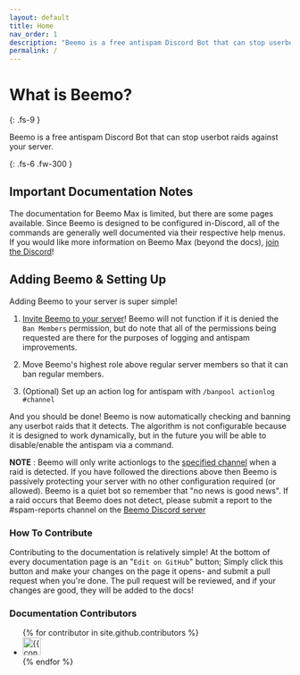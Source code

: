 ```yaml
---
layout: default
title: Home
nav_order: 1
description: "Beemo is a free antispam Discord Bot that can stop userbot raids against your server."
permalink: /
---
```


# What is Beemo?
{: .fs-9 }

Beemo is a free antispam Discord Bot that can stop userbot raids against your server.

{: .fs-6 .fw-300 }

## Important Documentation Notes

The documentation for Beemo Max is limited, but there are some pages available. Since Beemo is designed to be configured in-Discord, all of the commands are generally well documented via their respective help menus. If you would like more information on Beemo Max (beyond the docs), [join the Discord](https://beemo.gg/Discord)!

## Adding Beemo & Setting Up 

Adding Beemo to your server is super simple!

1. [Invite Beemo to your server](https://beemo.gg/invite)! Beemo will not function if it is denied the `Ban Members` permission, but do note that all of the permissions being requested are there for the purposes of logging and antispam improvements.

2. Move Beemo's highest role above regular server members so that it can ban regular members.

3. <a id="actionlog"></a>(Optional) Set up an action log for antispam with `/banpool actionlog #channel`

And you should be done! Beemo is now automatically checking and banning any userbot raids that it detects. The algorithm is not configurable because it is designed to work dynamically, but in the future you will be able to disable/enable the antispam via a command.

**NOTE** : Beemo will only write actionlogs to the [specified channel](#actionlog) when a raid is detected.  If you have followed the directions above then Beemo is passively protecting your server with no other configuration required (or allowed).  Beemo is a quiet bot so remember that "no news is good news".  If a raid occurs that Beemo does not detect, please submit a report to the #spam-reports channel on the [Beemo Discord server](https://beemo.gg/Discord)

### How To Contribute

Contributing to the documentation is relatively simple! At the bottom of every documentation page is an "`Edit on GitHub`" button; Simply click this button and make your changes on the page it opens- and submit a pull request when you're done. The pull request will be reviewed, and if your changes are good, they will be added to the docs!

### Documentation Contributors

<ul class="list-style-none">
{% for contributor in site.github.contributors %}
  <li class="d-inline-block mr-1">
     <a href="{{ contributor.html_url }}"><img src="{{ contributor.avatar_url }}" width="32" height="32" alt="{{ contributor.login }}"/></a>
  </li>
{% endfor %}
</ul>
